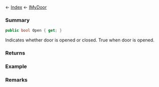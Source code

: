 ← [Index](Api-Index) ← [IMyDoor](Sandbox.ModAPI.Ingame.IMyDoor)

### Summary

```csharp
public bool Open { get; }
```

Indicates whether door is opened or closed. True when door is opened.

### Returns

### Example

### Remarks

